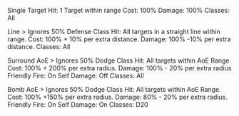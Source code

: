 Single Target
Hit: 1 Target within range
Cost: 100%
Damage: 100%
Classes: All

Line > Ignores 50% Defense Class
Hit: All targets in a straight line within range.
Cost: 100% + 10% per extra distance.
Damage: 100% -10% per extra distance.
Classes: All

Surround AoE > Ignores 50% Dodge Class
Hit: All targets within AoE Range
Cost: 100% + 200% per extra radius.
Damage: 100% - 20% per extra radius
Friendly Fire: On
Self Damage: Off
Classes: All

Bomb AoE > Ignores 50% Dodge Class
Hit: All targets within AoE Range.
Cost: 100% +150% per extra radius.
Damage: 80% - 20% per extra radius.
Friendly Fire: On
Self Damage: On
Classes: D20

